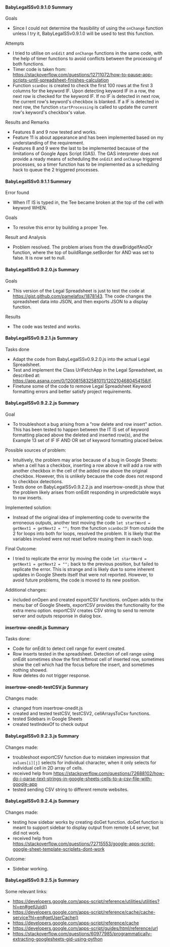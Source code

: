 #### BabyLegalSSv0.9.1.0 Summary
Goals
- Since I could not determine the feasibility of using the `onChange` function unless I try it, BabyLegalSSv0.9.1.0 will be used to test this function.

Attempts
- I tried to utilise on `onEdit` and `onChange` functions in the same code, with the help of timer functions to avoid conflicts between the processing of both functions.
- Timer code is taken from: https://stackoverflow.com/questions/12711072/how-to-pause-app-scripts-until-spreadsheet-finishes-calculation
- Function `scanDoc` is created to check the first 100 rows at the first 3 columns for the keyword IF.  Upon detecting keyword IF in a row, the next row is checked for the keyword IF.  If no IF is detected in next row, the current row's keyword's checkbox is blanked.  If a IF is detected in next row, the function `startProcessing` is called to update the current row's keyword's checkbox's value.

Results and Remarks
- Features 8 and 9 now tested and works.
- Feature 11 is about appearance and has been implemented based on my understanding of the requirement.
- Features 8 and 9 were the last to be implemented because of the limitations of Google Apps Script (GAS).  The GAS interpreter does not provide a ready means of scheduling the `onEdit` and `onChange` triggered processes, so a timer function has to be implemented as a scheduling hack to queue the 2 triggered processes.

#### BabyLegalSSv0.9.1.1 Summary
Error found
- When IT IS is typed in, the Tee became broken at the top of the cell with keyword WHEN.

Goals
- To resolve this error by building a proper Tee.

Result and Analysis
- Problem resolved.  The problem arises from the drawBridgeIfAndOr function, where the top of buildRange.setBorder for AND was set to false.  It is now set to null.

#### BabyLegalSSv0.9.2.0.js Summary
Goals
- This version of the Legal Spreadsheet is just to test the code at https://gist.github.com/pamelafox/1878143.  The code changes the spreadsheet data into JSON, and then exports JSON to a display function.

Results
- The code was tested and works.

#### BabyLegalSSv0.9.2.1.js Summary
Tasks done
- Adapt the code from BabyLegalSSv0.9.2.0.js into the actual Legal Spreadsheet.
- Test and implement the Class UrlFetchApp in the Legal Spreadsheet, as described at: https://app.asana.com/0/1200815832581011/1202104680454158/f.
- Finetune some of the code to remove Legal Spreadsheet Keyword formatting errors and better satisfy project requirements.

#### BabyLegalSSv0.9.2.2.js Summary
Goal
- To troubleshoot a bug arising from a "row delete and row insert" action.  This has been tested to happen between the IT IS set of keyword formatting placed above the deleted and inserted row(s), and the Example 13 set of IF IF AND OR set of keyword formatting placed below.

Possible sources of problem:
- Intuitively, the problem may arise because of a bug in Google Sheets: when a cell has a checkbox, inserting a row above it will add a row with another checkbox in the cell of the added row above the original checkbox.  However, this is unlikely because the code does not respond to checkbox detections.
- Tests done on BabyLegalSSv0.9.2.2.js and insertrow-onedit.js show that the problem likely arises from onEdit responding in unpredictable ways to row inserts.

Implemented solution:
- Instead of the original idea of implementing code to overwrite the erroneous outputs, another test moving the code
```let startWord = getNext1 = getNext2 = "";```
from the function `scanDocIF` from outside the 2 for loops into both for loops, resolved the problem.  It is likely that the variables involved were not reset before reusing them in each loop.

Final Outcome:
- I tried to replicate the error by moving the code
```let startWord = getNext1 = getNext2 = "";```
back to the previous position, but failed to replicate the error.  This is strange and is likely due to some inherent updates in Google Sheets itself that were not reported.  However, to avoid future problems, the code is moved to its new position.

Additional changes:
- included onOpen and created exportCSV functions. onOpen adds to the menu bar of Google Sheets, exportCSV provides the functionality for the extra menu option.  exportCSV creates CSV string to send to remote server and outputs response in dialog box.

#### insertrow-onedit.js Summary
Tasks done:
- Code for onEdit to detect cell range for event created.
- Row inserts tested in the spreadsheet.  Detection of cell range using onEdit sometimes show the first leftmost cell of inserted row, sometimes show the cell which had the focus before the insert, and sometimes nothing showed.
- Row deletes do not trigger response.

#### insertrow-onedit-testCSV.js Summary
Changes made:
- changed from insertrow-onedit.js
- created and tested testCSV, testCSV2, cellArraysToCsv functions.
- tested Sidebars in Google Sheets
- created testIndexOf to check output

#### BabyLegalSSv0.9.2.3.js Summary
Changes made:
- troubleshoot exportCSV function due to mistaken impression that `values[i][j]` selects for individual character, when it only selects for individual cell in 2D array of cells.
- received help from https://stackoverflow.com/questions/72688102/how-do-i-parse-text-strings-in-google-sheets-cells-to-a-csv-file-with-google-app
- tested sending CSV string to different remote websites.

#### BabyLegalSSv0.9.2.4.js Summary
Changes made:
- testing how sidebar works by creating doGet function.  doGet function is meant to support sidebar to display output from remote L4 server, but did not work.
- received help from https://stackoverflow.com/questions/72715553/google-apps-script-google-sheet-template-scriplets-dont-work

Outcome:
- Sidebar working.

#### BabyLegalSSv0.9.2.5.js Summary
Some relevant links:
- https://developers.google.com/apps-script/reference/utilities/utilities?hl=en#getUuid()
- https://developers.google.com/apps-script/reference/cache/cache-service?hl=en#getUserCache()
- https://developers.google.com/apps-script/reference/cache
- https://developers.google.com/apps-script/guides/html/reference/url
- https://stackoverflow.com/questions/60977985/programmatically-extracting-googlesheets-gid-using-python



